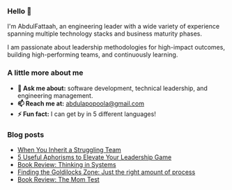 ### Hello 👋

I'm AbdulFattaah, an engineering leader with a wide variety of experience spanning multiple technology stacks and business maturity phases. 

I am passionate about leadership methodologies for high-impact outcomes, building high-performing teams, and continuously learning.

### A little more about me
- **💬 Ask me about:** software development, technical leadership, and engineering management.
- **📫 Reach me at:** abdulapopoola@gmail.com
- **⚡ Fun fact:** I can get by in 5 different languages!

### Blog posts
<!-- BLOG-POST-LIST:START -->
- [When You Inherit a Struggling Team](https://abdulapopoola.com/2025/07/22/when-you-inherit-a-struggling-team/)
- [5 Useful Aphorisms to Elevate Your Leadership Game](https://abdulapopoola.com/2025/01/06/16315/)
- [Book Review: Thinking in Systems](https://abdulapopoola.com/2024/09/25/book-review-thinking-in-systems/)
- [Finding the Goldilocks Zone: Just the right amount of process](https://abdulapopoola.com/2024/09/04/finding-the-goldilocks-zone-just-the-right-amount-of-process/)
- [Book Review: The Mom Test](https://abdulapopoola.com/2024/08/14/book-review-the-mom-test/)
<!-- BLOG-POST-LIST:END -->
